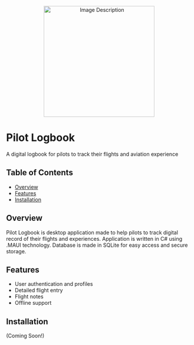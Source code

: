 <p align="center">
<img src="https://github.com/MoD3223/Pilot-Logbook/assets/44062662/df63c671-bb44-4b5e-81c4-2a72e64a5160" alt="Image Description" width="300">

# Pilot Logbook
A digital logbook for pilots to track their flights and aviation experience

## Table of Contents

- [Overview](#overview)
- [Features](#features)
- [Installation](#installation)

## Overview
Pilot Logbook is desktop application made to help pilots to track digital record of their flights and experiences. Application is written in C# using .MAUI technology. Database is made in SQLite for easy access and secure storage.

## Features
- User authentication and profiles
- Detailed flight entry
- Flight notes
- Offline support

## Installation
(Coming Soon!)
</p>
